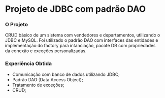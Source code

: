 # Projeto de JDBC com padrão DAO

###  O Projeto
CRUD básico de um sistema com vendedores e departamentos, utilizando o JDBC e MySQL. Foi utilizado o padrão DAO com interfaces das entidades e implementação do factory para intanciação, pacote DB com propriedades da conexão e exceções personalizadas. 

### Experiência Obtida

- Comunicação com banco de dados utilizando JDBC;
- Padrão DAO (Data Access Object);
- Tratamento de exceções;
- CRUD;
